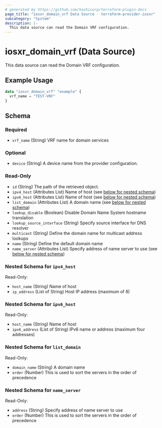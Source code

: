 ```yaml
---
# generated by https://github.com/hashicorp/terraform-plugin-docs
page_title: "iosxr_domain_vrf Data Source - terraform-provider-iosxr"
subcategory: "System"
description: |-
  This data source can read the Domain VRF configuration.
---
```


# iosxr_domain_vrf (Data Source)

This data source can read the Domain VRF configuration.

## Example Usage

```terraform
data "iosxr_domain_vrf" "example" {
  vrf_name = "TEST-VRF"
}
```

<!-- schema generated by tfplugindocs -->
## Schema

### Required

- `vrf_name` (String) VRF name for domain services

### Optional

- `device` (String) A device name from the provider configuration.

### Read-Only

- `id` (String) The path of the retrieved object.
- `ipv4_host` (Attributes List) Name of host (see [below for nested schema](#nestedatt--ipv4_host))
- `ipv6_host` (Attributes List) Name of host (see [below for nested schema](#nestedatt--ipv6_host))
- `list_domain` (Attributes List) A domain name (see [below for nested schema](#nestedatt--list_domain))
- `lookup_disable` (Boolean) Disable Domain Name System hostname translation
- `lookup_source_interface` (String) Specify source interface for DNS resolver
- `multicast` (String) Define the domain name for multicast address lookups
- `name` (String) Define the default domain name
- `name_server` (Attributes List) Specify address of name server to use (see [below for nested schema](#nestedatt--name_server))

<a id="nestedatt--ipv4_host"></a>
### Nested Schema for `ipv4_host`

Read-Only:

- `host_name` (String) Name of host
- `ip_address` (List of String) Host IP address (maximum of 8)


<a id="nestedatt--ipv6_host"></a>
### Nested Schema for `ipv6_host`

Read-Only:

- `host_name` (String) Name of host
- `ipv6_address` (List of String) IPv6 name or address (maximum four addresses)


<a id="nestedatt--list_domain"></a>
### Nested Schema for `list_domain`

Read-Only:

- `domain_name` (String) A domain name
- `order` (Number) This is used to sort the servers in the order of precedence


<a id="nestedatt--name_server"></a>
### Nested Schema for `name_server`

Read-Only:

- `address` (String) Specify address of name server to use
- `order` (Number) This is used to sort the servers in the order of precedence
